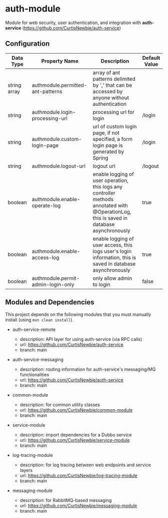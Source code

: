 # auth-module

Module for web security, user authentication, and integration with **auth-service** (https://github.com/CurtisNewbie/auth-service)

## Configuration

Data Type | Property Name | Description | Default Value
----------|--------------|-------------|---------------
string array | authmodule.permitted-ant-patterns | array of ant patterns delimited by ',' that can be accessed by anyone without authentication | 
string | authmodule.login-processing-url | processing url for login | /login
string | authmodule.custom-login-page | url of custom login page, if not specified, a form login page is generated by Spring | /login  
string | authmodule.logout-url | logout url | /logout 
boolean | authmodule.enable-operate-log | enable logging of user operation, this logs any controller methods annotated with @OperationLog, this is saved in database asynchronously | true 
boolean | authmodule.enable-access-log | enable logging of user access, this logs user's login information, this is saved in database asynchronously | true
boolean | authmodule.permit-admin-login-only | only allow admin to login | false

## Modules and Dependencies

This project depends on the following modules that you must manually install (using `mvn clean install`).

- auth-service-remote
    - description: API layer for using auth-service (via RPC calls)
    - url: https://github.com/CurtisNewbie/auth-service
    - branch: main 

- auth-service-messaging
    - description: routing information for auth-service's messaging/MQ functionalities
    - url: https://github.com/CurtisNewbie/auth-service
    - branch: main 

- common-module
    - description: for common utility classes 
    - url: https://github.com/CurtisNewbie/common-module
    - branch: main

- service-module
    - description: import dependencies for a Dubbo service
    - url: https://github.com/CurtisNewbie/service-module
    - branch: main

- log-tracing-module
    - description: for log tracing between web endpoints and service layers
    - url: https://github.com/CurtisNewbie/log-tracing-module
    - branch: main

- messaging-module
    - description: for RabbitMQ-based messaging 
    - url: https://github.com/CurtisNewbie/messaging-module
    - branch: main